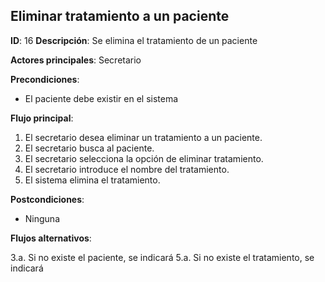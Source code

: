 ## Eliminar tratamiento a un paciente

**ID**: 16
**Descripción**: Se elimina el tratamiento de un paciente

**Actores principales**: Secretario

**Precondiciones**:
* El paciente debe existir en el sistema

**Flujo principal**:
1. El secretario desea eliminar un tratamiento a un paciente.
1. El secretario busca al paciente.
1. El secretario selecciona la opción de eliminar tratamiento.
1. El secretario introduce el nombre del tratamiento.
1. El sistema elimina el tratamiento.

**Postcondiciones**:
* Ninguna

**Flujos alternativos**:

3.a. Si no existe el paciente, se indicará
5.a. Si no existe el tratamiento, se indicará
